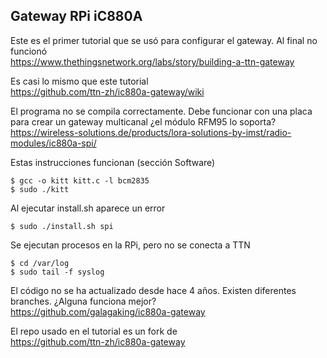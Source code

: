 ## Gateway RPi iC880A
Este es el primer tutorial que se usó para configurar el gateway. Al final no funcionó  
https://www.thethingsnetwork.org/labs/story/building-a-ttn-gateway  

Es casi lo mismo que este tutorial  
https://github.com/ttn-zh/ic880a-gateway/wiki  

El programa no se compila correctamente.
Debe funcionar con una placa para crear un gateway multicanal ¿el módulo RFM95 lo soporta?  
https://wireless-solutions.de/products/lora-solutions-by-imst/radio-modules/ic880a-spi/  

Estas instrucciones funcionan (sección Software)  
```
$ gcc -o kitt kitt.c -l bcm2835
$ sudo ./kitt
```
Al ejecutar install.sh aparece un error  
```
$ sudo ./install.sh spi
```
Se ejecutan procesos en la RPi, pero no se conecta a TTN  
```
$ cd /var/log
$ sudo tail -f syslog
```
El código no se ha actualizado desde hace 4 años. 
Existen diferentes branches. ¿Alguna funciona mejor?  
https://github.com/galagaking/ic880a-gateway  

El repo usado en el tutorial es un fork de  
https://github.com/ttn-zh/ic880a-gateway  
